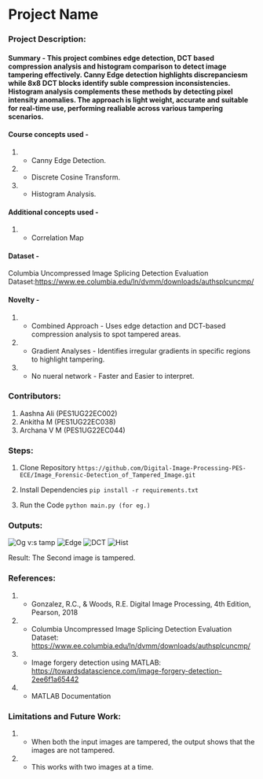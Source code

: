 # Project Name

### Project Description:
#### Summary - This project combines edge detection, DCT based compression analysis and histogram comparison to detect image tampering effectively. Canny Edge detection highlights discrepanciesm while 8x8 DCT blocks identify suble compression inconsistencies. Histogram analysis complements these methods by detecting pixel intensity anomalies. The approach is light weight, accurate and suitable for real-time use, performing realiable across various tampering scenarios.

#### Course concepts used - 
1. - Canny Edge Detection.
2. - Discrete Cosine Transform.
3. - Histogram Analysis. 
   
#### Additional concepts used -
1. - Correlation Map
   
#### Dataset - 
Columbia Uncompressed Image Splicing Detection Evaluation Dataset:https://www.ee.columbia.edu/ln/dvmm/downloads/authsplcuncmp/

#### Novelty - 
1. - Combined Approach - Uses edge detaction and DCT-based compression analysis to spot tampered areas.
2. - Gradient Analyses - Identifies irregular gradients in specific regions to highlight tampering.
3. - No nueral network - Faster and Easier to interpret.
   
### Contributors:
1. Aashna Ali (PES1UG22EC002)
2. Ankitha M (PES1UG22EC038)
3. Archana V M (PES1UG22EC044)

### Steps:
1. Clone Repository
```https://github.com/Digital-Image-Processing-PES-ECE/Image_Forensic-Detection_of_Tampered_Image.git```

2. Install Dependencies
```pip install -r requirements.txt```

3. Run the Code
```python main.py (for eg.)```

### Outputs:
![Og v:s tamp](https://github.com/user-attachments/assets/024ad7bd-30a3-4efc-838e-45cdf9396e6e)
![Edge](https://github.com/user-attachments/assets/e6f528e1-dfd3-4a8e-9c7a-06562046cad4)
![DCT](https://github.com/user-attachments/assets/840c1185-7724-40b7-ba21-6377aefb42c9)
![Hist](https://github.com/user-attachments/assets/0b6778f3-9b8b-4b50-b67c-45f5a80590b7)

Result: The Second image is tampered.

### References:
1. - Gonzalez, R.C., & Woods, R.E.
     Digital Image Processing, 4th Edition, Pearson, 2018
2. - Columbia Uncompressed Image Splicing Detection Evaluation Dataset: https://www.ee.columbia.edu/ln/dvmm/downloads/authsplcuncmp/
3. - Image forgery detection using MATLAB: https://towardsdatascience.com/image-forgery-detection-2ee6f1a65442
4. - MATLAB Documentation

   
### Limitations and Future Work: 
1. - When both the input images are tampered, the output shows that the images are not tampered.
2. - This works with two images at a time. 
